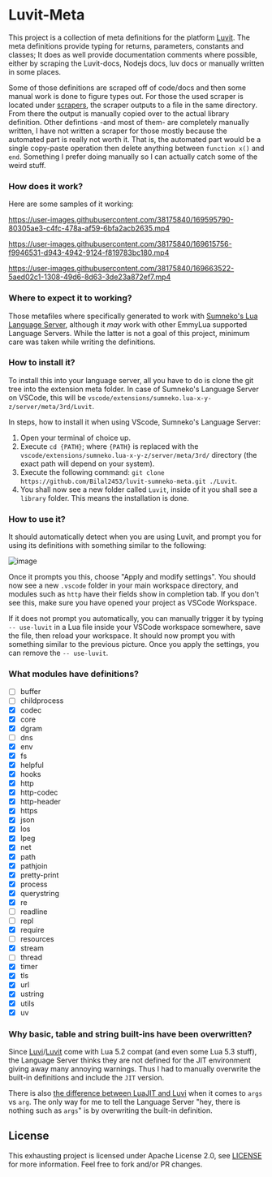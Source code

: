 # Luvit-Meta

This project is a collection of meta definitions for the platform [Luvit](https://github.com/Luvit/Luvit). The meta definitions provide typing for returns, parameters, constants and classes; It does as well provide documentation comments where possible, either by scraping the Luvit-docs, Nodejs docs, luv docs or manually written in some places.

Some of those definitions are scraped off of code/docs and then some manual work is done to figure types out. For those the used scraper is located under [scrapers](/scrapers), the scraper outputs to a file in the same directory. From there the output is manually copied over to the actual library definition.
Other defintions -and most of them- are completely manually written, I have not written a scraper for those mostly because the automated part is really not worth it. That is, the automated part would be a single copy-paste operation then delete anything between `function x()` and `end`. Something I prefer doing manually so I can actually catch some of the weird stuff.

### How does it work?

Here are some samples of it working:

https://user-images.githubusercontent.com/38175840/169595790-80305ae3-c4fc-478a-af59-6bfa2acb2635.mp4


https://user-images.githubusercontent.com/38175840/169615756-f9946531-d943-4942-9124-f819783bc180.mp4


https://user-images.githubusercontent.com/38175840/169663522-5aed02c1-1308-49d6-8d63-3de23a872ef7.mp4


### Where to expect it to working?

Those metafiles where specifically generated to work with [Sumneko's Lua Language Server](https://github.com/sumneko/lua-language-server/), although it *may* work with other EmmyLua supported Language Servers. While the latter is not a goal of this project, minimum care was taken while writing the definitions.

### How to install it?

To install this into your language server, all you have to do is clone the git tree into the extension meta folder. In case of Sumneko's Language Server on VSCode, this will be `vscode/extensions/sumneko.lua-x-y-z/server/meta/3rd/Luvit`.

In steps, how to install it when using VScode, Sumneko's Language Server:

1. Open your terminal of choice up.
2. Execute `cd {PATH}`; where `{PATH}` is replaced with the `vscode/extensions/sumneko.lua-x-y-z/server/meta/3rd/` directory (the exact path will depend on your system).
3. Execute the following command: `git clone https://github.com/Bilal2453/luvit-sumneko-meta.git ./Luvit`.
4. You shall now see a new folder called `Luvit`, inside of it you shall see a `library` folder. This means the installation is done.

### How to use it?

It should automatically detect when you are using Luvit, and prompt you for using its definitions with something similar to the following:

![image](https://user-images.githubusercontent.com/38175840/169589684-c5770fc0-7026-4d13-b957-f776966b676d.png)

Once it prompts you this, choose "Apply and modify settings". You should now see a new `.vscode` folder in your main workspace directory, and modules such as `http` have their fields show in completion tab. If you don't see this, make sure you have opened your project as VSCode Workspace.

If it does not prompt you automatically, you can manually trigger it by typing `-- use-luvit` in a Lua file inside your VSCode workspace somewhere, save the file, then reload your workspace. It should now prompt you with something similar to the previous picture. Once you apply the settings, you can remove the `-- use-luvit`.

### What modules have definitions?

- [ ] buffer
- [ ] childprocess
- [x] codec
- [x] core
- [x] dgram
- [ ] dns
- [x] env
- [x] fs
- [x] helpful
- [x] hooks
- [x] http
- [x] http-codec
- [x] http-header
- [x] https
- [x] json
- [x] los
- [x] lpeg
- [x] net
- [x] path
- [x] pathjoin
- [x] pretty-print
- [x] process
- [x] querystring
- [x] re
- [ ] readline
- [ ] repl
- [x] require
- [ ] resources
- [x] stream
- [ ] thread
- [x] timer
- [x] tls
- [x] url
- [x] ustring
- [x] utils
- [x] uv

### Why basic, table and string built-ins have been overwritten?

Since [Luvi](https://github.com/Luvit/Luvi)/[Luvit](https://github.com/Luvit/Luvit) come with Lua 5.2 compat (and even some Lua 5.3 stuff), the Language Server thinks they are not defined for the JIT environment giving away many annoying warnings. Thus I had to manually overwrite the built-in definitions and include the `JIT` version.

There is also [the difference between LuaJIT and Luvi](https://github.com/Luvit/Luvi#integration-with-cs-main-function) when it comes to `args` vs `arg`. The only way for me to tell the Language Server "hey, there is nothing such as `args`" is by overwriting the built-in definition.

## License

This exhausting project is licensed under Apache License 2.0, see [LICENSE](/LICENSE) for more information. Feel free to fork and/or PR changes.
